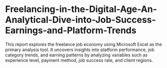 # Freelancing-in-the-Digital-Age-An-Analytical-Dive-into-Job-Success-Earnings-and-Platform-Trends
This report explores the freelance job economy using Microsoft Excel as the primary analysis tool. It uncovers insights into platform performance, job category trends, and earning patterns by analyzing variables such as experience level, payment method, job success rate, and client regions.
